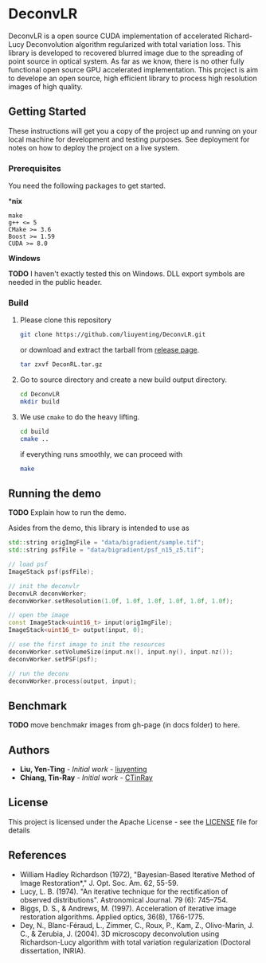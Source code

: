 # DeconvLR
DeconvLR is a open source CUDA implementation of accelerated Richard-Lucy Deconvolution algorithm regularized with total variation loss. This library is developed to recovered blurred image due to the spreading of point source in optical system. As far as we know, there is no other fully functional open source GPU accelerated implementation. This project is aim to develope an open source, high efficient library to process high resolution images of high quality.

## Getting Started
These instructions will get you a copy of the project up and running on your local machine for development and testing purposes. See deployment for notes on how to deploy the project on a live system.

### Prerequisites
You need the following packages to get started.

***nix**
```
make
g++ <= 5
CMake >= 3.6
Boost >= 1.59
CUDA >= 8.0
```

**Windows**

**TODO** I haven't exactly tested this on Windows. DLL export symbols are needed in the public header.

### Build
1. Please clone this repository
   ```bash
   git clone https://github.com/liuyenting/DeconvLR.git
   ```
   or download and extract the tarball from [release page](https://github.com/liuyenting/DeconvLR/releases).
   ```bash
   tar zxvf DeconRL.tar.gz
   ```
2. Go to source directory and create a new build output directory. 
   ```bash
   cd DeconvLR
   mkdir build
   ```
3. We use `cmake` to do the heavy lifting.
   ```bash
   cd build
   cmake ..
   ```
   if everything runs smoothly, we can proceed with
   ```bash
   make
   ```

## Running the demo
**TODO** Explain how to run the demo.

Asides from the demo, this library is intended to use as 
```c++
std::string origImgFile = "data/bigradient/sample.tif";
std::string psfFile = "data/bigradient/psf_n15_z5.tif";

// load psf
ImageStack psf(psfFile);

// init the deconvlr
DeconvLR deconvWorker;
deconvWorker.setResolution(1.0f, 1.0f, 1.0f, 1.0f, 1.0f, 1.0f);

// open the image
const ImageStack<uint16_t> input(origImgFile);
ImageStack<uint16_t> output(input, 0);

// use the first image to init the resources
deconvWorker.setVolumeSize(input.nx(), input.ny(), input.nz());
deconvWorker.setPSF(psf);

// run the deconv
deconvWorker.process(output, input);
```

## Benchmark
**TODO** move benchmakr images from gh-page (in docs folder) to here.

## Authors
* **Liu, Yen-Ting** - *Initial work* - [liuyenting](https://github.com/liuyenting/)
* **Chiang, Tin-Ray** - *Initial work* - [CTinRay](https://github.com/CTinRay)

## License
This project is licensed under the Apache License - see the [LICENSE](LICENSE) file for details

## References
* William Hadley Richardson (1972), "Bayesian-Based Iterative Method of Image Restoration*," J. Opt. Soc. Am. 62, 55-59.
* Lucy, L. B. (1974). "An iterative technique for the rectification of observed distributions". Astronomical Journal. 79 (6): 745–754.
* Biggs, D. S., & Andrews, M. (1997). Acceleration of iterative image restoration algorithms. Applied optics, 36(8), 1766-1775.
* Dey, N., Blanc-Féraud, L., Zimmer, C., Roux, P., Kam, Z., Olivo-Marin, J. C., & Zerubia, J. (2004). 3D microscopy deconvolution using Richardson-Lucy algorithm with total variation regularization (Doctoral dissertation, INRIA).
